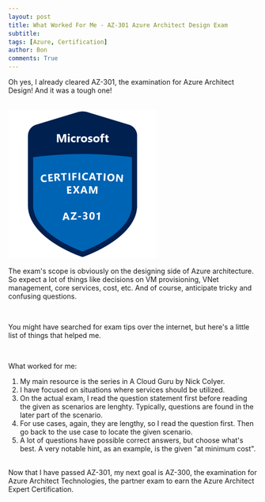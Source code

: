 ```yaml
---
layout: post
title: What Worked For Me - AZ-301 Azure Architect Design Exam
subtitle:
tags: [Azure, Certification]
author: Bon
comments: True
---
```


Oh yes, I already cleared AZ-301, the examination for Azure Architect Design! And it was a tough one!

<br>

<img src="/assets/img/azure-301.png" alt="AZ 301" style="width: 300px;">

<br>

The exam's scope is obviously on the designing side of Azure architecture. So expect a lot of things like decisions on VM provisioning, VNet management, core services, cost, etc. 
And of course, anticipate tricky and confusing questions.

<br>

You might have searched for exam tips over the internet, but here's a little list of things that helped me.

<br>

What worked for me:
1. My main resource is the series in A Cloud Guru by Nick Colyer.
2. I have focused on situations where services should be utilized.
3. On the actual exam, I read the question statement first before reading the given as scenarios are lenghty. Typically, questions are found in the later part of the scenario.
4. For use cases, again, they are lengthy, so I read the question first. Then go back to the use case to locate the given scenario.
5. A lot of questions have possible correct answers, but choose what's best. A very notable hint, as an example, is the given "at minimum cost".

<br>
Now that I have passed AZ-301, my next goal is AZ-300, the examination for Azure Architect Technologies, the partner exam to earn the Azure Architect Expert Certification.
<br>






